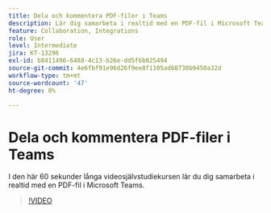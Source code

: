 ```yaml
---
title: Dela och kommentera PDF-filer i Teams
description: Lär dig samarbeta i realtid med en PDF-fil i Microsoft Teams
feature: Collaboration, Integrations
role: User
level: Intermediate
jira: KT-13296
exl-id: b8411496-6488-4c13-b26e-dd5f6b825494
source-git-commit: 4e6fbf91e96d26f9ee8f1105ad68738b9450a32d
workflow-type: tm+mt
source-wordcount: '47'
ht-degree: 0%

---
```


# Dela och kommentera PDF-filer i Teams

I den här 60 sekunder långa videosjälvstudiekursen lär du dig samarbeta i realtid med en PDF-fil i Microsoft Teams.

>[!VIDEO](https://video.tv.adobe.com/v/343048?quality=12&learn=on&hidetitle=true)
